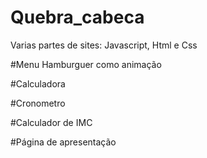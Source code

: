 # Quebra_cabeca
 Varias partes de sites: Javascript, Html e Css
 
 #Menu Hamburguer como animação
 
 #Calculadora
 
 #Cronometro
 
 #Calculador de IMC
 
 #Página de apresentação

